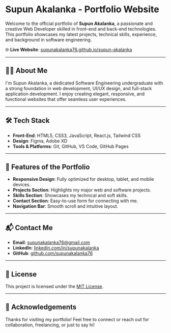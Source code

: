 # Supun Akalanka - Portfolio Website

Welcome to the official portfolio of **Supun Akalanka**, a passionate and creative Web Developer skilled in front-end and back-end technologies. This portfolio showcases my latest projects, technical skills, experience, and background in software engineering.

🌐 **Live Website**: [supunakalanka76.github.io/supun-akalanka](https://supunakalanka76.github.io/supun-akalanka/)

---

## 🧑‍💻 About Me

I'm Supun Akalanka, a dedicated Software Engineering undergraduate with a strong foundation in web development, UI/UX design, and full-stack application development. I enjoy creating elegant, responsive, and functional websites that offer seamless user experiences.

---

## 🛠️ Tech Stack

- **Front-End**: HTML5, CSS3, JavaScript, React.js, Tailwind CSS
- **Design**: Figma, Adobe XD
- **Tools & Platforms**: Git, GitHub, VS Code, GitHub Pages

---

## 📁 Features of the Portfolio

- **Responsive Design**: Fully optimized for desktop, tablet, and mobile devices.
- **Projects Section**: Highlights my major web and software projects.
- **Skills Section**: Showcases my technical and soft skills.
- **Contact Section**: Easy-to-use form for connecting with me.
- **Navigation Bar**: Smooth scroll and intuitive layout.

---

## 📬 Contact Me

- **Email**: [supunakalanka76@gmail.com](mailto:supunakalanka76@gmail.com)  
- **LinkedIn**: [linkedin.com/in/supunakalanka](https://www.linkedin.com/in/supunakalanka76)  
- **GitHub**: [github.com/supunakalanka76](https://github.com/supunakalanka76)

---

## 📄 License

This project is licensed under the [MIT License](LICENSE).

---

## 🙏 Acknowledgements

Thanks for visiting my portfolio! Feel free to connect or reach out for collaboration, freelancing, or just to say hi!
